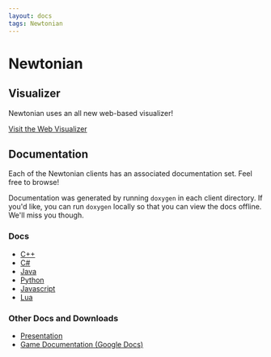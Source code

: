 ```yaml
---
layout: docs
tags: Newtonian
---
```


# Newtonian

## Visualizer

Newtonian uses an all new web-based visualizer!

<a href="http://vis.megaminerai.com" class="btn btn-info">
Visit the Web Visualizer<i class="fa fa-eye"></i>
</a>

## Documentation

Each of the Newtonian clients has an associated documentation set. Feel
free to browse!

Documentation was generated by running ``doxygen`` in each client
directory. If you'd like, you can run ``doxygen`` locally so that you
can view the docs offline. We'll miss you though.

### Docs

* [C++](http://siggame.io/Joueur.cpp/namespacecpp__client_1_1newtonian.html)
* [C#](/pharaoh/doxygen/csharp)
* [Java](/pharaoh/doxygen/java)
* [Python](https://siggame.io/Joueur.py/newtonian/index.html)
* [Javascript](http://siggame.io/Joueur.js/Newtonian.html)
* [Lua](http://siggame.io/Joueur.lua/newtonian/)
### Other Docs and Downloads

* [Presentation](https://docs.google.com/presentation/d/1-n-F1yyLx92PJx3UTuBjs9FGgjoE6F2oaf-_gprxj4w/edit?usp=sharing)
* [Game Documentation (Google Docs)](https://docs.google.com/document/d/1UCKtIpaOLhrnO9uPGsm1HbnVhnbvT68EZz46iX3iA4k/edit?usp=sharing)
